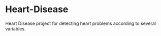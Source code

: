 # Heart-Disease

Heart Disease project for detecting heart problems according to several variables.
